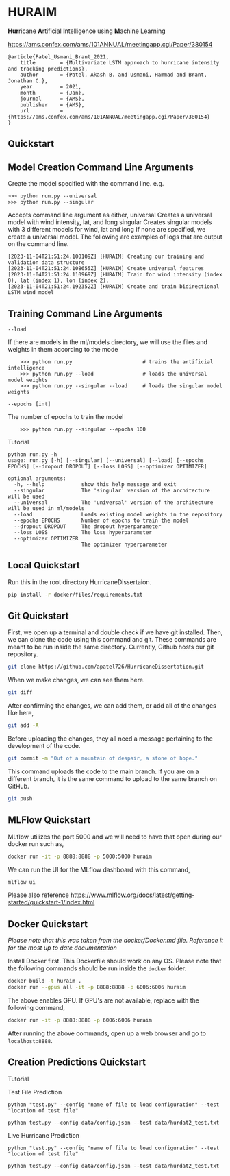 # HURAIM

**Hur**ricane **A**rtificial **I**ntelligence using **M**achine Learning 

https://ams.confex.com/ams/101ANNUAL/meetingapp.cgi/Paper/380154

```
@article{Patel_Usmani_Brant_2021,
	title        = {Multivariate LSTM approach to hurricane intensity and tracking predictions},
	author       = {Patel, Akash B. and Usmani, Hammad and Brant, Jonathan C.},
	year         = 2021,
	month        = {Jan},
	journal      = {AMS},
	publisher    = {AMS},
	url          = {https://ams.confex.com/ams/101ANNUAL/meetingapp.cgi/Paper/380154}
}
```

## Quickstart

Model Creation Command Line Arguments
----------------------------

Create the model specified with the command line. e.g.

    >>> python run.py --universal
    >>> python run.py --singular

Accepts command line argument as either,
    universal
        Creates a universal model with wind intensity, lat, and long
    singular
        Creates singular models with 3 different models for wind, lat and long
If none are specified, we create a universal model. The following are examples of logs that are output on the command line.

```
[2023-11-04T21:51:24.100109Z] [HURAIM] Creating our training and validation data structure
[2023-11-04T21:51:24.108655Z] [HURAIM] Create universal features
[2023-11-04T21:51:24.110969Z] [HURAIM] Train for wind intensity (index 0), lat (index 1), lon (index 2).
[2023-11-04T21:51:24.192352Z] [HURAIM] Create and train bidirectional LSTM wind model
```

Training Command Line Arguments
-------------------------------

`--load`

If there are models in the ml/models directory, we will use the files and weights in them according to the mode

        >>> python run.py                       # trains the artificial intelligence
        >>> python run.py --load                # loads the universal model weights
        >>> python run.py --singular --load     # loads the singular model weights
`--epochs [int]`

The number of epochs to train the model

        >>> python run.py --singular --epochs 100
Tutorial

    python run.py -h
    usage: run.py [-h] [--singular] [--universal] [--load] [--epochs EPOCHS] [--dropout DROPOUT] [--loss LOSS] [--optimizer OPTIMIZER]

    optional arguments:
      -h, --help            show this help message and exit
      --singular            The 'singular' version of the architecture will be used
      --universal           The 'universal' version of the architecture will be used in ml/models
      --load                Loads existing model weights in the repository
      --epochs EPOCHS       Number of epochs to train the model
      --dropout DROPOUT     The dropout hyperparameter
      --loss LOSS           The loss hyperparameter
      --optimizer OPTIMIZER
                            The optimizer hyperparameter

## Local Quickstart

Run this in the root directory HurricaneDissertaion.
```bash
pip install -r docker/files/requirements.txt
```

## Git Quickstart

First, we open up a terminal and double check if we have git installed. 
Then, we can clone the code using this command and git. These commands 
are meant to be run inside the same directory. Currently, Github hosts
our git repository.

```bash
git clone https://github.com/apatel726/HurricaneDissertation.git
```
When we make changes, we can see them here.

```bash
git diff
```
After confirming the changes, we can add them, or add all of the changes like here,

```bash
git add -A
```
Before uploading the changes, they all need a message pertaining to the development
of the code. 

```bash
git commit -m "Out of a mountain of despair, a stone of hope."
```
This command uploads the code to the main branch. If you are on a different branch,
it is the same command to upload to the same branch on GitHub.

```bash
git push
```
                            
MLFlow Quickstart
----------------------

MLflow utilizes the port 5000 and we will need to have that open during our docker run such as,

```bash
docker run -it -p 8888:8888 -p 5000:5000 huraim
```

We can run the UI for the MLflow dashboard with this command,

```bash
mlflow ui
```

Please also reference https://www.mlflow.org/docs/latest/getting-started/quickstart-1/index.html

## Docker Quickstart

_Please note that this was taken from the docker/Docker.md file. Reference it for the most up to date documentation_


Install Docker first. This Dockerfile should work on any OS. Please note that
the following commands should be run inside the `docker` folder.

```bash
docker build -t huraim .
docker run --gpus all -it -p 8888:8888 -p 6006:6006 huraim
```

The above enables GPU. If GPU's are not available, replace with the following command,
```bash
docker run -it -p 8888:8888 -p 6006:6006 huraim
```

After running the above commands, open up a web browser and go to
`localhost:8888`. 

Creation Predictions Quickstart
----------------------


Tutorial

Test File Prediction

`python "test.py" --config "name of file to load configuration" --test "location of test file"`

`python test.py --config data/config.json --test data/hurdat2_test.txt`

Live Hurricane Prediction

`python "test.py" --config "name of file to load configuration" --test "location of test file"`

`python test.py --config data/config.json --test data/hurdat2_test.txt`

